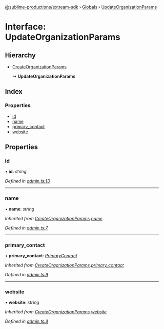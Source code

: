 [@sublime-productions/extream-sdk](../README.md) › [Globals](../globals.md) › [UpdateOrganizationParams](updateorganizationparams.md)

# Interface: UpdateOrganizationParams

## Hierarchy

* [CreateOrganizationParams](createorganizationparams.md)

  ↳ **UpdateOrganizationParams**

## Index

### Properties

* [id](updateorganizationparams.md#id)
* [name](updateorganizationparams.md#name)
* [primary_contact](updateorganizationparams.md#primary_contact)
* [website](updateorganizationparams.md#website)

## Properties

###  id

• **id**: *string*

*Defined in [admin.ts:13](https://github.com/Extream-SaaS/ex-sdk/blob/b2de5a9/src/admin.ts#L13)*

___

###  name

• **name**: *string*

*Inherited from [CreateOrganizationParams](createorganizationparams.md).[name](createorganizationparams.md#name)*

*Defined in [admin.ts:7](https://github.com/Extream-SaaS/ex-sdk/blob/b2de5a9/src/admin.ts#L7)*

___

###  primary_contact

• **primary_contact**: *[PrimaryContact](primarycontact.md)*

*Inherited from [CreateOrganizationParams](createorganizationparams.md).[primary_contact](createorganizationparams.md#primary_contact)*

*Defined in [admin.ts:9](https://github.com/Extream-SaaS/ex-sdk/blob/b2de5a9/src/admin.ts#L9)*

___

###  website

• **website**: *string*

*Inherited from [CreateOrganizationParams](createorganizationparams.md).[website](createorganizationparams.md#website)*

*Defined in [admin.ts:8](https://github.com/Extream-SaaS/ex-sdk/blob/b2de5a9/src/admin.ts#L8)*
